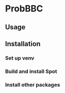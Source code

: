 ProbBBC
=======

Usage
-----

Installation
------------

### Set up venv

### Build and install Spot

### Install other packages
